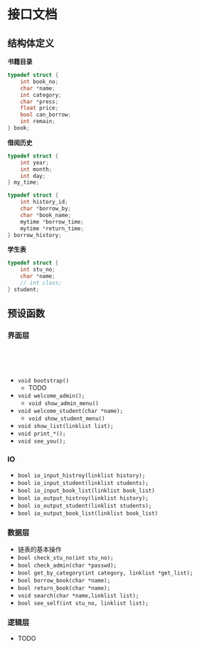 # 接口文档

## 结构体定义

**书籍目录**

```c
typedef struct {
    int book_no;
    char *name;
    int category;
    char *press;
    float price;
    bool can_borrow;
    int remain;
} book;
```

**借阅历史**

```c
typedef struct {
    int year;
    int month;
    int day;
} my_time;

typedef struct {
    int history_id;
    char *borrow_by;
    char *book_name;
    mytime *borrow_time;
    mytime *return_time;
} borrow_history;
```

**学生表**

```c
typedef struct {
    int stu_no;
    char *name;
    // int class;
} student;
```

## 预设函数

### 界面层
<br>
<br>
<br>

+   `void bootstrap()`
    +   TODO
+   `void welcome_admin();`
    +   `void show_admin_menu()`
+   `void welcome_student(char *name);`
    +   `void show_student_menu()`
+   `void show_list(linklist list);`
+   `void print_*();`
+   `void see_you();`

### IO

+   `bool io_input_histroy(linklist history);`
+   `bool io_input_student(linklist students);`
+   `bool io_input_book_list(linklist book_list)`
+   `bool io_output_histroy(linklist history);`
+   `bool io_output_student(linklist students);`
+   `bool io_output_book_list(linklist book_list)`

### 数据层

+   链表的基本操作
+   `bool check_stu_no(int stu_no);`
+   `bool check_admin(char *passwd);`
+   `bool get_by_category(int category, linklist *get_list);`
+   `bool borrow_book(char *name);`
+   `bool return_book(char *name);`
+   `void search(char *name,linklist list);`
+   `bool see_self(int stu_no, linklist list);`

### 逻辑层
+   TODO

<!-- TODO -->

